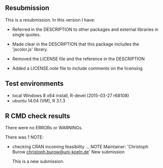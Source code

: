 ## Resubmission
This is a resubmission. In this version I have:

* Referred in the DESCRIPTION to other packages and external libraries in single quotes.

* Made clear in the DESCRIPTION that this package includes the 'jscolor.js' library.

* Removed the LICENSE file and the reference in the DESCRIPTION

* Added a LICENSE.note file to include comments on the licensing

## Test environments
* local Windows 8 x64 install, R-devel (2015-03-27 r68108)
* ubuntu 14.04 (VM), R 3.1.3

## R CMD check results
There were no ERRORs or WARNINGs.

There was 1 NOTE:

* checking CRAN incoming feasibility ... NOTE
  Maintainer: 'Christoph Burow <christoph.burow@uni-koeln.de>'
  New submission

  This is a new submission.